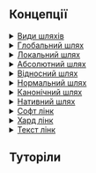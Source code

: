 ## Концепції

<details>
  <summary><a href="./concept/Path.md#види-шляхів">
    Види шляхів
  </a></summary>
    Рядок, що ідентифікує файл, шляхом перерахунку файлів котрі містять даний безпосередньо або опосередковано, називається - <code>шляхом</code>.
</details>

<details>
  <summary><a href="./concept/Path.md#глобальний-шлях">
    Глобальний шлях
  </a></summary>
    Це абсолютний або відносний шлях до файлу, який містить протокол, зокрема може містити порожній протокол.
</details>

<details>
  <summary><a href="./concept/Path.md#локальний-шлях">
    Локальний шлях
  </a></summary>
    Це абсолютний або відносний шлях до файлу чи директорії, що не містить назви протоколу.
</details>

<details>
  <summary><a href="./concept/Path.md#абсолютний-шлях">
    Абсолютний шлях
  </a></summary>
    Це шлях, який починається із кореневої директорії.
</details>

<details>
  <summary><a href="./concept/Path.md#відносний-шлях">
    Відносний шлях
  </a></summary>
    Це шлях, який визначає місце розташування файлу відносно іншого файлу, а не відносно кореня, і ніколи не починається із кореня.
</details>

<details>
  <summary><a href="./concept/Path.md#нормальний-шлях">
    Нормальний шлях
  </a></summary>
    Це шлях, приведений до форми, в якій шлях унікально ідентифікує файл із можливість диференціації директорії.
</details>

<details>
  <summary><a href="./concept/Path.md#канонічний-шлях">
    Канонічний шлях
  </a></summary>
    Це шлях, приведений до форми, в якій шлях унікально ідентифікує файл без можливості диференціації директорії.
</details>

<details>
  <summary><a href="./concept/Path.md#нативний-шлях">
    Нативний шлях
  </a></summary>
    Це шлях, яким має вигляд, характерний для якоїсь операційної системи, платформи чи інтерпретатора.
</details>

<details>
  <summary><a href="./concept/File.md#софт-лінк">
    Софт лінк
  </a></summary>
    Це файл, який містить посилання на інший файл у вигляді абсолютного або відносного шляху.
</details>

<details>
  <summary><a href="./concept/File.md#хард-лінк">
    Хард лінк
  </a></summary>
    Це запис файлу, який асоціює задане ім’я із цим файлом у файловій системі.
</details>

<details>
  <summary><a href="./concept/File.md#текст-лінк">
    Текст лінк
  </a></summary>
    Це файл, який містить посилання на інший файл у вигляді абсолютного або відносного шляху, та може переносити виконання операцій, що були задані для нього, на файл, вказаний у посиланні.
</details>


## Туторіли

<!-- <details><summary><a href="./tutorial/xxx.md">
      xxx
  </a></summary>
  xxx.
</details> -->
